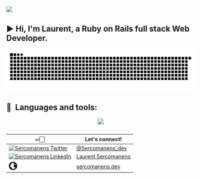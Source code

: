 <img src="https://capsule-render.vercel.app/api?type=waving&height=300&color=gradient&text=Laurent%20Sercomanens&descAlign=81&descAlignY=45&descSize=22&desc=Full%20Stack%20Web%20Developer&fontAlignY=24&fontSize=80&reversal=false&strokeWidth=0&textBg=false"/>


## ► Hi, I'm Laurent, a Ruby on Rails full stack Web Developer.

<img src="https://raw.githubusercontent.com/sercomanens/sercomanens/output/snake.svg" alt="Snake animation" />

<h2> 🚀 &nbsp;Languages and tools:</h2>
<p align="left">
<p align="center">
  <a href="https://skillicons.dev">
    <img src="https://skillicons.dev/icons?i=git,github,css,docker,html,vscode,ruby,rails,javascript,bootstrap,postgresql,tailwind,heroku" />
  </a>
</p>






###
<div align="center">

| 👉🏻       | Let's connect!                                   |
|-----------|--------------------------------------------------|
| [<img alt="Sercomanens Twitter" width="22px" src="https://cdn.jsdelivr.net/npm/simple-icons@v3/icons/twitter.svg" />](https://twitter.com/Sercomanens_dev) | [@Sercomanens_dev](https://twitter.com/Sercomanens_dev) |
| [<img alt="Sercomanens LinkedIn" width="22px" src="https://cdn.jsdelivr.net/npm/simple-icons@v3/icons/linkedin.svg" />](https://www.linkedin.com/in/Sercomanens/) | [Laurent Sercomanens](https://www.linkedin.com/in/Sercomanens/) |
| [<img alt="Sercomanens.dev" width="22px" src="https://raw.githubusercontent.com/iconic/open-iconic/master/svg/globe.svg" />](https://sercomanens.dev/) | [sercomanens.dev](https://sercomanens.dev/) |
</div>
